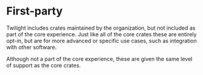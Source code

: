 # First-party

Twilight includes crates maintained by the organization, but not included as
part of the core experience. Just like all of the core crates these are entirely
opt-in, but are for more advanced or specific use cases, such as integration
with other software.

Although not a part of the core experience, these are given the same level of
support as the core crates.
